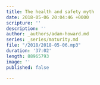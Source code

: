 ```yaml
---
title: The health and safety myth
date: 2018-05-06 20:04:46 +0000
scripture: ''
description: ''
author: _authors/adam-howard.md
series: _series/maturity.md
file: "/2018/2018-05-06.mp3"
duration: '37:02'
length: 88965793
image: ''
published: false

---
```

